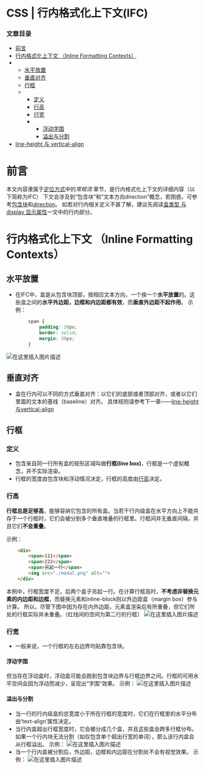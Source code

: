 # CSS | 行内格式化上下文(IFC)



### 文章目录

- [前言](http://81.69.57.175/CsdnArticle/Show?cdkey=1f622943326a4a9181427b1e15d96a3etb&url=https://blog.csdn.net/qq_36145914/article/details/87009453#_1)
- [行内格式化上下文 （Inline Formatting Contexts）](http://81.69.57.175/CsdnArticle/Show?cdkey=1f622943326a4a9181427b1e15d96a3etb&url=https://blog.csdn.net/qq_36145914/article/details/87009453#_Inline_Formatting_Contexts_6)
- - [水平放置](http://81.69.57.175/CsdnArticle/Show?cdkey=1f622943326a4a9181427b1e15d96a3etb&url=https://blog.csdn.net/qq_36145914/article/details/87009453#_7)
  - [垂直对齐](http://81.69.57.175/CsdnArticle/Show?cdkey=1f622943326a4a9181427b1e15d96a3etb&url=https://blog.csdn.net/qq_36145914/article/details/87009453#_19)
  - [行框](http://81.69.57.175/CsdnArticle/Show?cdkey=1f622943326a4a9181427b1e15d96a3etb&url=https://blog.csdn.net/qq_36145914/article/details/87009453#_23)
  - - [定义](http://81.69.57.175/CsdnArticle/Show?cdkey=1f622943326a4a9181427b1e15d96a3etb&url=https://blog.csdn.net/qq_36145914/article/details/87009453#_24)
    - [行高](http://81.69.57.175/CsdnArticle/Show?cdkey=1f622943326a4a9181427b1e15d96a3etb&url=https://blog.csdn.net/qq_36145914/article/details/87009453#_28)
    - [行宽](http://81.69.57.175/CsdnArticle/Show?cdkey=1f622943326a4a9181427b1e15d96a3etb&url=https://blog.csdn.net/qq_36145914/article/details/87009453#_45)
    - - [浮动字围](http://81.69.57.175/CsdnArticle/Show?cdkey=1f622943326a4a9181427b1e15d96a3etb&url=https://blog.csdn.net/qq_36145914/article/details/87009453#_48)
      - [溢出与分割](http://81.69.57.175/CsdnArticle/Show?cdkey=1f622943326a4a9181427b1e15d96a3etb&url=https://blog.csdn.net/qq_36145914/article/details/87009453#_52)
- [line-height 与 vertical-align](http://81.69.57.175/CsdnArticle/Show?cdkey=1f622943326a4a9181427b1e15d96a3etb&url=https://blog.csdn.net/qq_36145914/article/details/87009453#lineheight__verticalalign_63)



# 前言

本文内容隶属于[定位方式](https://blog.csdn.net/qq_36145914/article/details/86690153)中的*常规流* 章节，是行内格式化上下文的详细内容（以下简称为IFC）
下文会涉及到“包含块”和“文本方向direction”概念，若困惑，可参考[包含块](https://blog.csdn.net/qq_36145914/article/details/87193046)和[direction](https://blog.csdn.net/qq_36145914/article/details/87092125)。
如若对行内相关定义不甚了解，建议先阅读[盒类型 与 display 显示属性](https://blog.csdn.net/qq_36145914/article/details/86613007)一文中的行内部分。



# 行内格式化上下文 （Inline Formatting Contexts）

## 水平放置

- 在IFC中，盒是从包含块顶部，按相应文本方向，一个挨一个**水平放置**的。这些盒之间的**水平外边距，边框和内边距都有效**，而**垂直外边距不起作用**。
  示例：

```css
        span {
            padding: 20px;
            border: solid;
            margin: 30px;
        }
```

![在这里插入图片描述](https://img-blog.csdnimg.cn/20190212095402738.png?x-oss-process=image/watermark,type_ZmFuZ3poZW5naGVpdGk,shadow_10,text_aHR0cHM6Ly9ibG9nLmNzZG4ubmV0L3FxXzM2MTQ1OTE0,size_16,color_FFFFFF,t_70)

## 垂直对齐

- 盒在行内可以不同的方式垂直对齐：以它们的底部或者顶部对齐，或者以它们里面的文本的基线（baseline）对齐。
  具体规则请参考下一章——[line-height与vertical-align](https://blog.csdn.net/qq_36145914/article/details/87103801)

## 行框

### 定义

- 包含来自同一行所有盒的矩形区域叫做**行框(line box)**，行框是一个虚拟概念，并不实际渲染。
- 行框的宽度由包含块和浮动情况决定，行框的高度由[行高](https://blog.csdn.net/qq_36145914/article/details/87103801)决定。

### 行高

**行框总是足够高**，能够容纳它包含的所有盒。当若干行内级盒在水平方向上不能共存于一个行框时，它们会被分到多个垂直堆叠的行框里。行框间并无垂直间隔，并且它们**不会重叠**。

示例：

```html
    <div>
        <span>111</span>
        <span>222</span>
        <span>另起一行</span>
        <img src="./medal.png" alt="">
    </div>
```

本例中，行框宽度不足，后两个盒子另起一行。在计算行框高时，**不考虑非替换元素的内边距和边框**，而替换元素和inline-block则以外边距盒（margin box）参与计算。
所以，尽管下图中因为存在内外边距，元素盒渲染后有所重叠，但它们所处的行框实际并未重叠。（红线间的空间为第二行的行框）
![在这里插入图片描述](https://img-blog.csdnimg.cn/2019021210174748.png?x-oss-process=image/watermark,type_ZmFuZ3poZW5naGVpdGk,shadow_10,text_aHR0cHM6Ly9ibG9nLmNzZG4ubmV0L3FxXzM2MTQ1OTE0,size_16,color_FFFFFF,t_70)

### 行宽

- 一般来说，一个行框的左右边界均贴靠包含块。

#### 浮动字围

但当存在浮动盒时，浮动盒可能会跑到包含块边界与行框边界之间。行框的可用水平空间会因为浮动而减少，呈现出“字围”效果。
示例：
![在这里插入图片描述](https://img-blog.csdnimg.cn/2019021210282728.png?x-oss-process=image/watermark,type_ZmFuZ3poZW5naGVpdGk,shadow_10,text_aHR0cHM6Ly9ibG9nLmNzZG4ubmV0L3FxXzM2MTQ1OTE0,size_16,color_FFFFFF,t_70)

#### 溢出与分割

- 当一行的行内级盒的总宽度小于所在行框的宽度时，它们在行框里的水平分布由’text-align’属性决定。
- 当行内盒超出行框宽度时，它会被分成几个盒，并且这些盒会跨多行框分布。如果一个行内块无法分割（如仅包含单个超出行宽的单词），那么该行内盒会从行框溢出。
  示例：
  ![在这里插入图片描述](https://img-blog.csdnimg.cn/20190212105415523.png)
- 当一个行内盒被分割后，外边距，边框和内边距在分割处不会有视觉效果。
  示例：
  ![在这里插入图片描述](https://img-blog.csdnimg.cn/20190212105952436.png)



